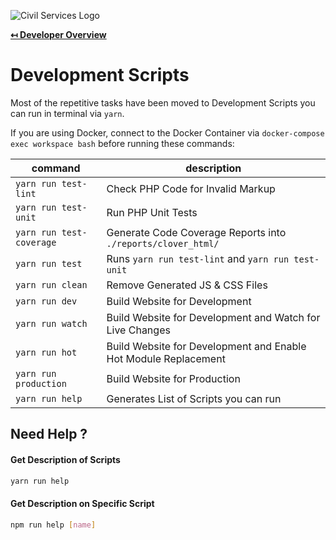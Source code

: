 ![Civil Services Logo](https://cdn.civil.services/common/github-logo.png "Civil Services Logo")

**[↤ Developer Overview](../README.md)**

Development Scripts
===

Most of the repetitive tasks have been moved to Development Scripts you can run in terminal via `yarn`.

If you are using Docker, connect to the Docker Container via `docker-compose exec workspace bash` before running these commands:

| command                  | description                                                     |
|--------------------------|-----------------------------------------------------------------|
| `yarn run test-lint`     | Check PHP Code for Invalid Markup                               |
| `yarn run test-unit`     | Run PHP Unit Tests                                              |
| `yarn run test-coverage` | Generate Code Coverage Reports into `./reports/clover_html/`    |
| `yarn run test`          | Runs `yarn run test-lint` and `yarn run test-unit`              |
| `yarn run clean`         | Remove Generated JS & CSS Files                                 |
| `yarn run dev`           | Build Website for Development                                   |
| `yarn run watch`         | Build Website for Development and Watch for Live Changes        |
| `yarn run hot`           | Build Website for Development and Enable Hot Module Replacement |
| `yarn run production`    | Build Website for Production                                    |
| `yarn run help`          | Generates List of Scripts you can run                           |


Need Help ?
---

#### Get Description of Scripts

```bash
yarn run help
```

#### Get Description on Specific Script

```bash
npm run help [name]
```